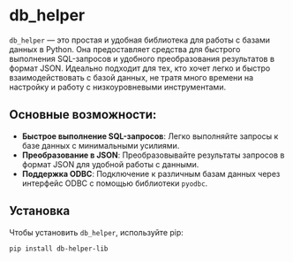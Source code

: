 # db_helper

`db_helper` — это простая и удобная библиотека для работы с базами данных в Python. Она предоставляет средства для быстрого выполнения SQL-запросов и удобного преобразования результатов в формат JSON. Идеально подходит для тех, кто хочет легко и быстро взаимодействовать с базой данных, не тратя много времени на настройку и работу с низкоуровневыми инструментами.

## Основные возможности:

- **Быстрое выполнение SQL-запросов**: Легко выполняйте запросы к базе данных с минимальными усилиями.
- **Преобразование в JSON**: Преобразовывайте результаты запросов в формат JSON для удобной работы с данными.
- **Поддержка ODBC**: Подключение к различным базам данных через интерфейс ODBC с помощью библиотеки `pyodbc`.

## Установка

Чтобы установить `db_helper`, используйте pip:

```bash
pip install db-helper-lib
